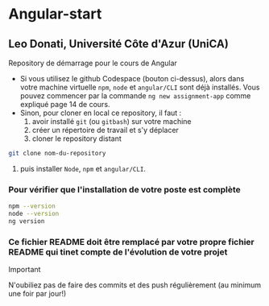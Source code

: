# Angular-start
## Leo Donati, Université Côte d'Azur (UniCA)
Repository de démarrage pour le cours de Angular

* Si vous utilisez le github Codespace (bouton ci-dessus), alors dans votre machine virtuelle `npm`, `node` et `angular/CLI` sont déjà installés. Vous pouvez commencer par la commande `ng new assignment-app` comme expliqué page 14 de cours.
* Sinon, pour cloner en local ce repository, il faut :
   1. avoir installé `git` (ou `gitbash`) sur votre machine
   1. créer un répertoire de travail et s'y déplacer
   1. cloner le repository distant
```bash
git clone nom-du-repository
```
   1. puis installer `Node`, `npm` et `angular/CLI`.


### Pour vérifier que l'installation de votre poste est complète

```bash 
npm --version
node --version
ng version
```

### Ce fichier README doit être remplacé par votre propre fichier README qui tinet compte de l'évolution de votre projet

> [!IMPORTANT]
> N'oubiliez pas de faire des commits et des push régulièrement (au minimum une foir par jour!)
